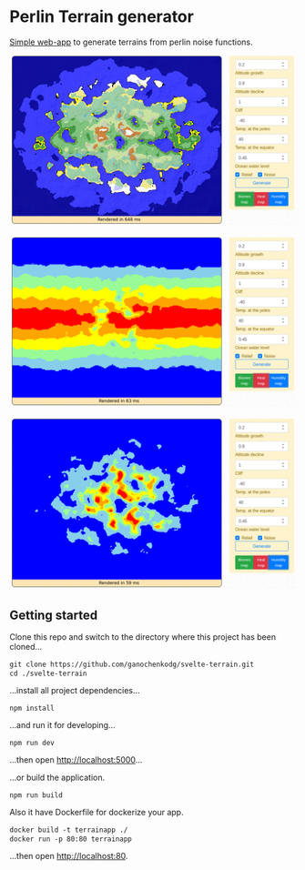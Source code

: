 # Perlin Terrain generator
[Simple web-app](https://svelte-terrain.netlify.app/) to generate terrains from perlin noise functions.

![](https://github.com/ganochenkodg/svelte-terrain/blob/master/images/map1.png)

![](https://github.com/ganochenkodg/svelte-terrain/blob/master/images/map2.png)

![](https://github.com/ganochenkodg/svelte-terrain/blob/master/images/map3.png)

## Getting started

Clone this repo and switch to the directory where this project has been cloned...

```
git clone https://github.com/ganochenkodg/svelte-terrain.git
cd ./svelte-terrain
```

...install all project dependencies...

```
npm install
```

...and run it for developing...

```
npm run dev
```
...then open [http://localhost:5000](http://localhost:5000)...

...or build the application.

```
npm run build
```

Also it have Dockerfile for dockerize your app.

```
docker build -t terrainapp ./
docker run -p 80:80 terrainapp
```
...then open [http://localhost:80](http://localhost:80).
